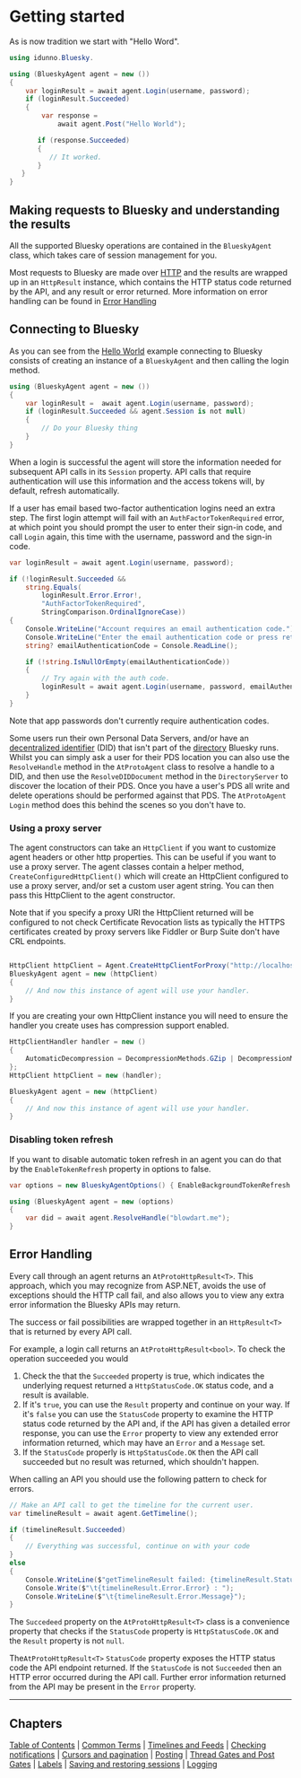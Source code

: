 # <a name="gettingStarted">Getting started</a>

As is now tradition we start with "Hello Word".

```c#
using idunno.Bluesky.

using (BlueskyAgent agent = new ())
{
    var loginResult = await agent.Login(username, password);
    if (loginResult.Succeeded)
    {
        var response = 
            await agent.Post("Hello World");

       if (response.Succeeded)
       {
          // It worked.
       }
   }
}
```
## <a name="makingRequests">Making requests to Bluesky and understanding the results</a>

All the supported Bluesky operations are contained in the `BlueskyAgent` class, which takes care of session management for you.

Most requests to Bluesky are made over [HTTP](https://docs.bsky.app/docs/category/http-reference) and the results are wrapped up in an `HttpResult` instance,
which contains the HTTP status code returned by the API, and any result or error returned. More information on error handling can be found in [Error Handling](gettingStarted.md#errorHandling)

## <a name="connecting">Connecting to Bluesky</a>

As you can see from the [Hello World](gettingStarted.md#gettingStarted) example connecting to Bluesky consists of creating an instance of a `BlueskyAgent` and then calling the login method.

```c#
using (BlueskyAgent agent = new ())
{
    var loginResult =  await agent.Login(username, password);
    if (loginResult.Succeeded && agent.Session is not null)
    {
        // Do your Bluesky thing
    }
}
```

When a login is successful the agent will store the information needed for subsequent API calls in its `Session` property.
API calls that require authentication will use this information and the access tokens will, by default, refresh automatically.

If a user has email based two-factor authentication logins need an extra step.
The first login attempt will fail with an `AuthFactorTokenRequired` error, at which point you should prompt the user to enter their sign-in code,
and call `Login` again, this time with the username, password and the sign-in code.

```c#
var loginResult = await agent.Login(username, password);

if (!loginResult.Succeeded &&
    string.Equals(
        loginResult.Error.Error!, 
        "AuthFactorTokenRequired", 
        StringComparison.OrdinalIgnoreCase))
{
    Console.WriteLine("Account requires an email authentication code.");
    Console.WriteLine("Enter the email authentication code or press return to exit:");
    string? emailAuthenticationCode = Console.ReadLine();

    if (!string.IsNullOrEmpty(emailAuthenticationCode))
    {
        // Try again with the auth code.
        loginResult = await agent.Login(username, password, emailAuthenticationCode);
    }
}
```

Note that app passwords don't currently require authentication codes.

Some users run their own Personal Data Servers, and/or have an [decentralized identifier](https://www.w3.org/TR/did-core/) (DID) that isn't part
of the [directory](https://web.plc.directory/) Bluesky runs. Whilst you can simply ask a user for their PDS location
you can also use the `ResolveHandle` method in the `AtProtoAgent` class to resolve a handle to a DID, and then use the
`ResolveDIDDocument` method in the `DirectoryServer` to discover the location of their PDS. Once you have a user's PDS all write and delete operations
should be performed against that PDS. The `AtProtoAgent` `Login` method does this behind the scenes so you don't have to.

### <a name="usingAProxy">Using a proxy server<a>

The agent constructors can take an `HttpClient` if you want to customize agent headers or other http properties.
This can be useful if you want to use a proxy server. The agent classes contain a helper method,
`CreateConfiguredHttpClient()` which will create an HttpClient configured to use a proxy server,
and/or set a custom user agent string. You can then pass this HttpClient to the agent constructor.

Note that if you specify a proxy URI the HttpClient returned will be configured to not check Certificate Revocation lists as typically the
HTTPS certificates created by proxy servers like Fiddler or Burp Suite don't have CRL endpoints.

```c#

HttpClient httpClient = Agent.CreateHttpClientForProxy("http://localhost:8866", "mydotnetclient/1.0");
BlueskyAgent agent = new (httpClient)
{
    // And now this instance of agent will use your handler.
}
```

If you are creating your own HttpClient instance you will need to ensure the handler you create uses has compression support enabled.

```c#
HttpClientHandler handler = new ()
{
    AutomaticDecompression = DecompressionMethods.GZip | DecompressionMethods.Deflate
};
HttpClient httpClient = new (handler);

BlueskyAgent agent = new (httpClient)
{
    // And now this instance of agent will use your handler.
}
```

### <a name="disablingTokenRefresh">Disabling token refresh</a>

If you want to disable automatic token refresh in an agent you can do that by the `EnableTokenRefresh` property in options to false.

```c#
var options = new BlueskyAgentOptions() { EnableBackgroundTokenRefresh = false };

using (BlueskyAgent agent = new (options)
{   
    var did = await agent.ResolveHandle("blowdart.me");
}
```

## <a name="errorHandling">Error Handling</a>
Every call through an agent returns an `AtProtoHttpResult<T>`. This approach, which you may recognize from ASP.NET, avoids the use of exceptions should the HTTP call fail,
and also allows you to view any extra error information the Bluesky APIs may return.

The success or fail possibilities are wrapped together in an `HttpResult<T>` that is returned by every API call.

For example, a login call returns an `AtProtoHttpResult<bool>`. To check the operation succeeded you would

1. Check the that the `Succeeded` property is true, which indicates the underlying request returned a `HttpStatusCode.OK` status code, and a result is available.
2. If it's `true`, you can use the `Result` property and continue on your way.
   If it's `false` you can use the `StatusCode` property to examine the HTTP status code returned by the API and, if the API has given a detailed error response, you can use the `Error` property to view any extended error information returned, which may have an `Error` and a `Message` set.
1. If the `StatusCode` properly is `HttpStatusCode.OK` then the API call succeeded but no result was returned, which shouldn't happen.

When calling an API you should use the following pattern to check for errors.

```c#
// Make an API call to get the timeline for the current user.
var timelineResult = await agent.GetTimeline();

if (timelineResult.Succeeded)
{
    // Everything was successful, continue on with your code
}
else
{
    Console.WriteLine($"getTimelineResult failed: {timelineResult.StatusCode}.");
    Console.Write($"\t{timelineResult.Error.Error} : ");
    Console.WriteLine($"\t{timelineResult.Error.Message}");
}
```

The `Succedeed` property on the `AtProtoHttpResult<T>` class is a convenience property that checks if the
`StatusCode` property is `HttpStatusCode.OK` and the `Result` property is not `null`.

The`AtProtoHttpResult<T>` `StatusCode` property exposes the HTTP status code the API endpoint returned.
If the `StatusCode` is not `Succeeded` then an HTTP error occurred during the API call.
Further error information returned from the API may be present in the `Error` property.

---

## Chapters

[Table of Contents](readme.md) | [Common Terms](commonTerms.md) | [Timelines and Feeds](timeline.md) | [Checking notifications](notifications.md#checkingNotifications) | [Cursors and pagination](cursorsAndPagination.md) | [Posting](posting.md#posting) | [Thread Gates and Post Gates](threadGatesAndPostGates.md) | [Labels](labels.md) | [Saving and restoring sessions](savingAndRestoringAuthentication.md) | [Logging](logging.md)
